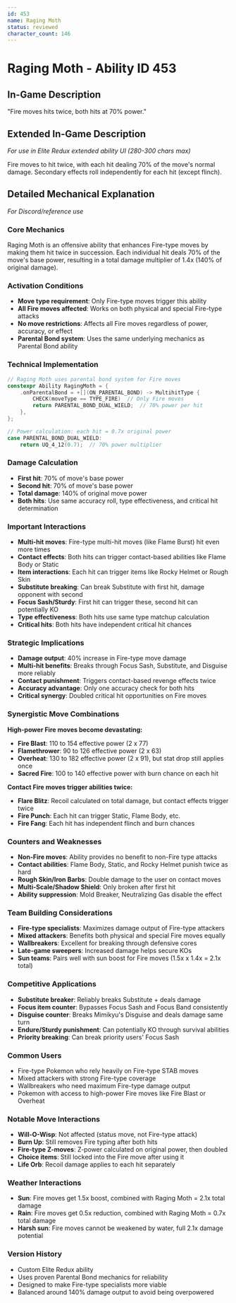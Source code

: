 ```yaml
---
id: 453
name: Raging Moth
status: reviewed
character_count: 146
---
```


# Raging Moth - Ability ID 453

## In-Game Description
"Fire moves hits twice, both hits at 70% power."

## Extended In-Game Description
*For use in Elite Redux extended ability UI (280-300 chars max)*

Fire moves to hit twice, with each hit dealing 70% of the move's normal damage. Secondary effects roll independently for each hit (except flinch).

## Detailed Mechanical Explanation
*For Discord/reference use*

### Core Mechanics
Raging Moth is an offensive ability that enhances Fire-type moves by making them hit twice in succession. Each individual hit deals 70% of the move's base power, resulting in a total damage multiplier of 1.4x (140% of original damage).

### Activation Conditions
- **Move type requirement**: Only Fire-type moves trigger this ability
- **All Fire moves affected**: Works on both physical and special Fire-type attacks
- **No move restrictions**: Affects all Fire moves regardless of power, accuracy, or effect
- **Parental Bond system**: Uses the same underlying mechanics as Parental Bond ability

### Technical Implementation
```c
// Raging Moth uses parental bond system for Fire moves
constexpr Ability RagingMoth = {
    .onParentalBond = +[](ON_PARENTAL_BOND) -> MultihitType {
        CHECK(moveType == TYPE_FIRE)  // Only Fire moves
        return PARENTAL_BOND_DUAL_WIELD;  // 70% power per hit
    },
};

// Power calculation: each hit = 0.7x original power
case PARENTAL_BOND_DUAL_WIELD:
    return UQ_4_12(0.7);  // 70% power multiplier
```

### Damage Calculation
- **First hit**: 70% of move's base power
- **Second hit**: 70% of move's base power  
- **Total damage**: 140% of original move power
- **Both hits**: Use same accuracy roll, type effectiveness, and critical hit determination

### Important Interactions
- **Multi-hit moves**: Fire-type multi-hit moves (like Flame Burst) hit even more times
- **Contact effects**: Both hits can trigger contact-based abilities like Flame Body or Static
- **Item interactions**: Each hit can trigger items like Rocky Helmet or Rough Skin
- **Substitute breaking**: Can break Substitute with first hit, damage opponent with second
- **Focus Sash/Sturdy**: First hit can trigger these, second hit can potentially KO
- **Type effectiveness**: Both hits use same type matchup calculation
- **Critical hits**: Both hits have independent critical hit chances

### Strategic Implications
- **Damage output**: 40% increase in Fire-type move damage
- **Multi-hit benefits**: Breaks through Focus Sash, Substitute, and Disguise more reliably
- **Contact punishment**: Triggers contact-based revenge effects twice
- **Accuracy advantage**: Only one accuracy check for both hits
- **Critical synergy**: Doubled critical hit opportunities on Fire moves

### Synergistic Move Combinations
**High-power Fire moves become devastating:**
- **Fire Blast**: 110 to 154 effective power (2 x 77)
- **Flamethrower**: 90 to 126 effective power (2 x 63)
- **Overheat**: 130 to 182 effective power (2 x 91), but stat drop still applies once
- **Sacred Fire**: 100 to 140 effective power with burn chance on each hit

**Contact Fire moves trigger abilities twice:**
- **Flare Blitz**: Recoil calculated on total damage, but contact effects trigger twice
- **Fire Punch**: Each hit can trigger Static, Flame Body, etc.
- **Fire Fang**: Each hit has independent flinch and burn chances

### Counters and Weaknesses
- **Non-Fire moves**: Ability provides no benefit to non-Fire type attacks
- **Contact abilities**: Flame Body, Static, and Rocky Helmet punish twice as hard
- **Rough Skin/Iron Barbs**: Double damage to the user on contact moves
- **Multi-Scale/Shadow Shield**: Only broken after first hit
- **Ability suppression**: Mold Breaker, Neutralizing Gas disable the effect

### Team Building Considerations
- **Fire-type specialists**: Maximizes damage output of Fire-type attackers
- **Mixed attackers**: Benefits both physical and special Fire moves equally  
- **Wallbreakers**: Excellent for breaking through defensive cores
- **Late-game sweepers**: Increased damage helps secure KOs
- **Sun teams**: Pairs well with sun boost for Fire moves (1.5x x 1.4x = 2.1x total)

### Competitive Applications
- **Substitute breaker**: Reliably breaks Substitute + deals damage
- **Focus item counter**: Bypasses Focus Sash and Focus Band consistently
- **Disguise counter**: Breaks Mimikyu's Disguise and deals damage same turn
- **Endure/Sturdy punishment**: Can potentially KO through survival abilities
- **Priority breaking**: Can break priority users' Focus Sash

### Common Users
- Fire-type Pokemon who rely heavily on Fire-type STAB moves
- Mixed attackers with strong Fire-type coverage
- Wallbreakers who need maximum Fire-type damage output
- Pokemon with access to high-power Fire moves like Fire Blast or Overheat

### Notable Move Interactions
- **Will-O-Wisp**: Not affected (status move, not Fire-type attack)
- **Burn Up**: Still removes Fire typing after both hits
- **Fire-type Z-moves**: Z-power calculated on original power, then doubled
- **Choice items**: Still locked into the Fire move after using it
- **Life Orb**: Recoil damage applies to each hit separately

### Weather Interactions
- **Sun**: Fire moves get 1.5x boost, combined with Raging Moth = 2.1x total damage
- **Rain**: Fire moves get 0.5x reduction, combined with Raging Moth = 0.7x total damage
- **Harsh sun**: Fire moves cannot be weakened by water, full 2.1x damage potential

### Version History
- Custom Elite Redux ability
- Uses proven Parental Bond mechanics for reliability
- Designed to make Fire-type specialists more viable
- Balanced around 140% damage output to avoid being overpowered